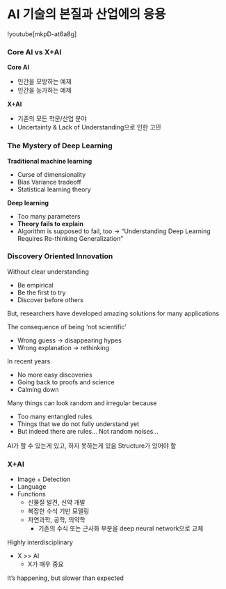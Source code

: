 # AI 기술의 본질과 산업에의 응용

!youtube[mkpD-at6a8g]

### Core AI vs X+AI
**Core AI**
- 인간을 모방하는 예제
- 인간을 능가하는 예제

**X+AI**
- 기존의 모든 학문/산업 분야
- Uncertainty & Lack of Understanding으로 인한 고민

### The Mystery of Deep Learning
**Traditional machine learning**
- Curse of dimensionality
- Bias Variance tradeoff
- Statistical learning theory

**Deep learning**
- Too many parameters
- **Theory fails to explain**
- Algorithm is supposed to fail, too
-> “Understanding Deep Learning Requires Re-thinking Generalization”

### Discovery Oriented Innovation
Without clear understanding
- Be empirical
- Be the first to try
- Discover before others

But, researchers have developed amazing solutions for many applications

The consequence of being ‘not scientific’
- Wrong guess -> disappearing hypes
- Wrong explanation -> rethinking

In recent years
- No more easy discoveries
- Going back to proofs and science
- Calming down

Many things can look random and irregular because
- Too many entangled rules
- Things that we do not fully understand yet
- But indeed there are rules… Not random noises…

AI가 할 수 있는게 있고, 하지 못하는게 있음
Structure가 있어야 함

### X+AI
- Image + Detection
- Language
- Functions
	- 신물질 발견, 신약 개발
	- 복잡한 수식 기반 모델링
	- 자연과학, 공학, 의약학
		- 기존의 수식 또는 근사화 부분을 deep neural network으로 교체

Highly interdisciplinary
- X >> AI
	- X가 매우 중요

It’s happening, but slower than expected